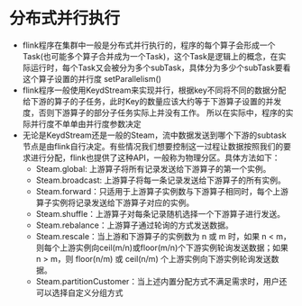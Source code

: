 # 分布式并行执行
+ flink程序在集群中一般是分布式并行执行的，程序的每个算子会形成一个Task(也可能多个算子合并成为一个Task)，这个Task是逻辑上的概念，在实际运行时，每个Task又会被分为多个subTask，具体分为多少个subTask要看这个算子设置的并行度 setParallelism()
+ flink程序一般使用KeydStream来实现并行，根据key不同将不同的数据分配给下游的算子的子任务，此时Key的数量应该大约等于下游算子设置的并发度，否则下游算子的部分子任务实际上并没有工作。 所以在实际中，程序的实际并行度不单单由并行度参数决定
+ 无论是KeydStream还是一般的Steam，流中数据发送到哪个下游的subtask节点是由flink自行决定。有些情况我们想要控制这一过程让数据按照我们的要求进行分配，flink也提供了这种API，一般称为物理分区。具体方法如下：
    - Steam.global: 上游算子将所有记录发送给下游算子的第一个实例。
    - Steam.broadcast: 上游算子将每一条记录发送给下游算子的所有实例。
    - Steam.forward：只适用于上游算子实例数与下游算子相同时，每个上游算子实例将记录发送给下游算子对应的实例。
    - Steam.shuffle：上游算子对每条记录随机选择一个下游算子进行发送。
    - Steam.rebalance：上游算子通过轮询的方式发送数据。
    - Steam.rescale：当上游和下游算子的实例数为 n 或 m 时，如果 n < m，则每个上游实例向ceil(m/n)或floor(m/n)个下游实例轮询发送数据；如果 n > m，则 floor(n/m) 或 ceil(n/m) 个上游实例向下游实例轮询发送数据。
    - Steam.partitionCustomer：当上述内置分配方式不满足需求时，用户还可以选择自定义分组方式

